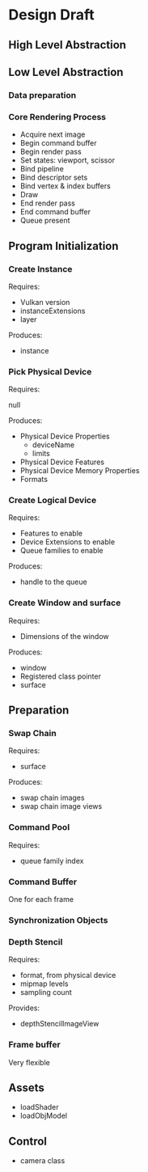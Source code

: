 # Design Draft

## High Level Abstraction

## Low Level Abstraction

### Data preparation

### Core Rendering Process

- Acquire next image
- Begin command buffer
- Begin render pass
- Set states: viewport, scissor
- Bind pipeline
- Bind descriptor sets
- Bind vertex & index buffers
- Draw
- End render pass
- End command buffer
- Queue present

## Program Initialization

### Create Instance

Requires:

- Vulkan version
- instanceExtensions
- layer

Produces:

- instance

### Pick Physical Device

Requires:

null

Produces:

- Physical Device Properties
  - deviceName
  - limits
- Physical Device Features
- Physical Device Memory Properties
- Formats

### Create Logical Device

Requires:

- Features to enable
- Device Extensions to enable
- Queue families to enable

Produces:

- handle to the queue

### Create Window and surface

Requires:

- Dimensions of the window

Produces:

- window
- Registered class pointer
- surface

## Preparation

### Swap Chain

Requires:

- surface

Produces:

- swap chain images
- swap chain image views

### Command Pool

Requires:

- queue family index

### Command Buffer

One for each frame

### Synchronization Objects

### Depth Stencil

Requires:

- format, from physical device
- mipmap levels
- sampling count

Provides:

- depthStencilImageView

### Frame buffer

Very flexible

## Assets

- loadShader
- loadObjModel

## Control

- camera class